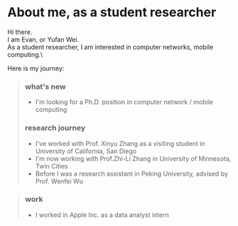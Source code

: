 # About me, as a student researcher 
Hi there. \
I am Evan, or Yufan Wei.\
As a student researcher, I am interested in computer networks, mobile computing.\

Here is my journey:
> ### what's new
> - I'm looking for a Ph.D. position in computer network / mobile computing
> 
> ### research journey
> - I've worked with Prof. Xinyu Zhang as a visiting student in University of California, San Diego
> - I'm now working with Prof.Zhi-Li Zhang in University of Minnesota, Twin Cities
> - Before I was a research assistant in Peking University, advised by Prof. Wenfei Wu

[//]: # (> - At the very beginning, I worked in AIR Tsinghua University, advised by Prof. Y Liu and Prof. C Li)

> ### work
> - I worked in Apple Inc. as a data analyst intern


[//]: # (> - [Unsplash]&#40;https://unsplash.com/&#41;)
